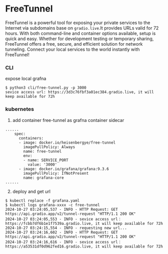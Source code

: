 # FreeTunnel
FreeTunnel is a powerful tool for exposing your private services to the Internet via subdomains base on `gradio.live`.It provides URLs valid for 72 hours. With both command-line and container options available, setup is quick and easy. Whether for development testing or temporary sharing, FreeTunnel offers a free, secure, and efficient solution for network tunneling. Connect your local services to the world instantly with FreeTunnel!

### CLI

expose local grafna
```
$ python3 cli/free-tunnel.py -p 3000                                
sevice access url: https://3d3c76fbf3a01ec384.gradio.live, it will keep available for 72h
```

### kubernetes

1. add container free-tunnel as grafna container sidecar
```
......
    spec:
      containers:
      - image: docker.io/heisenbergye/free-tunnel
        imagePullPolicy: Always
        name: free-tunnel
        env:
        - name: SERVICE_PORT
          value: '3000'
      - image: docker.io/grafana/grafana:9.3.6
        imagePullPolicy: IfNotPresent
        name: grafana-core
......

```

2. deploy and get url

```
$ kubectl replace -f grafana.yaml
$ kubectl logs grafana-xxxx -c free-tunnel
2024-10-27 03:24:05,537 - INFO - HTTP Request: GET https://api.gradio.app/v2/tunnel-request "HTTP/1.1 200 OK"
2024-10-27 03:24:05,553 - INFO - sevice access url：https://fcbb7df6b1e1f7539a.gradio.live, it will keep available for 72h
2024-10-27 03:24:15,554 - INFO - requesting new url...
2024-10-27 03:24:16,602 - INFO - HTTP Request: GET https://api.gradio.app/v2/tunnel-request "HTTP/1.1 200 OK"
2024-10-27 03:24:16,616 - INFO - sevice access url：https://a53531df0d962fed16.gradio.live, it will keep available for 72h
```